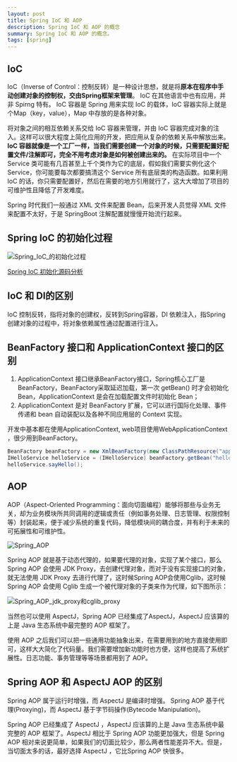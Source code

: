 ```yaml
---
layout: post
title: Spring IoC 和 AOP
description: Spring IoC 和 AOP 的概念
summary: Spring IoC 和 AOP 的概念。
tags: [spring]
---
```


## IoC
IoC（Inverse of Control：控制反转）是一种设计思想，就是将**原本在程序中手动创建对象的控制权，交由Spring框架来管理**。 IoC 在其他语言中也有应用，并非 Spirng 特有。 IoC 容器是 Spring 用来实现 IoC 的载体，IoC 容器实际上就是个Map（key，value），Map 中存放的是各种对象。

将对象之间的相互依赖关系交给 IoC 容器来管理，并由 IoC 容器完成对象的注入。这样可以很大程度上简化应用的开发，把应用从复杂的依赖关系中解放出来。 **IoC 容器就像是一个工厂一样，当我们需要创建一个对象的时候，只需要配置好配置文件/注解即可，完全不用考虑对象是如何被创建出来的。** 在实际项目中一个 Service 类可能有几百甚至上千个类作为它的底层，假如我们需要实例化这个 Service，你可能要每次都要搞清这个 Service 所有底层类的构造函数。如果利用 IoC 的话，你只需要配置好，然后在需要的地方引用就行了，这大大增加了项目的可维护性且降低了开发难度。

Spring 时代我们一般通过 XML 文件来配置 Bean，后来开发人员觉得 XML 文件来配置不太好，于是 SpringBoot 注解配置就慢慢开始流行起来。

## Spring IoC 的初始化过程

![Spring_IoC_的初始化过程](../../../../assets/images/Spring_IoC_的初始化过程.jpg)

[Spring IoC 初始化源码分析](https://doocs.github.io/source-code-hunter/#/?id=ioc-%e5%ae%b9%e5%99%a8)

## IoC 和 DI的区别
IoC 控制反转，指将对象的创建权，反转到Spring容器，DI 依赖注入，指Spring创建对象的过程中，将对象依赖属性通过配置进行注入。

## BeanFactory 接口和 ApplicationContext 接口的区别 
1. ApplicationContext 接口继承BeanFactory接口，Spring核心工厂是BeanFactory，BeanFactory采取延迟加载，第一次 getBean() 时才会初始化 Bean，ApplicationContext 是会在加载配置文件时初始化 Bean；
2. ApplicationContext 是对 BeanFactory 扩展，它可以进行国际化处理、事件传递和 bean 自动装配以及各种不同应用层的 Context 实现。

开发中基本都在使用ApplicationContext, web项目使用WebApplicationContext ，很少用到BeanFactory。
```java
BeanFactory beanFactory = new XmlBeanFactory(new ClassPathResource("applicationContext.xml"));
IHelloService helloService = (IHelloService) beanFactory.getBean("helloService");
helloService.sayHello();
```

## AOP
AOP（Aspect-Oriented Programming：面向切面编程）能够将那些与业务无关，却为业务模块所共同调用的逻辑或责任（例如事务处理、日志管理、权限控制等）封装起来，便于减少系统的重复代码，降低模块间的耦合度，并有利于未来的可拓展性和可维护性。

![Spring_AOP](../../../../assets/images/Spring_AOP.png)

Spring AOP 就是基于动态代理的，如果要代理的对象，实现了某个接口，那么 Spring AOP 会使用 JDK Proxy，去创建代理对象，而对于没有实现接口的对象，就无法使用 JDK Proxy 去进行代理了，这时候Spring AOP会使用Cglib，这时候 Spring AOP 会使用 Cglib 生成一个被代理对象的子类来作为代理，如下图所示：

![Spring_AOP_jdk_proxy和cglib_proxy](../../../../assets/images/Spring_AOP_jdk_proxy和cglib_proxy.jpg)

当然也可以使用 AspectJ，Spring AOP 已经集成了AspectJ，AspectJ 应该算的上是 Java 生态系统中最完整的 AOP 框架了。

使用 AOP 之后我们可以把一些通用功能抽象出来，在需要用到的地方直接使用即可，这样大大简化了代码量。我们需要增加新功能时也方便，这样也提高了系统扩展性。日志功能、事务管理等等场景都用到了 AOP。

## Spring AOP 和 AspectJ AOP 的区别
Spring AOP 属于运行时增强，而 AspectJ 是编译时增强。 Spring AOP 基于代理(Proxying)，而 AspectJ 基于字节码操作(Bytecode Manipulation)。

Spring AOP 已经集成了 AspectJ  ，AspectJ  应该算的上是 Java 生态系统中最完整的 AOP 框架了。AspectJ  相比于 Spring AOP 功能更加强大，但是 Spring AOP 相对来说更简单，如果我们的切面比较少，那么两者性能差异不大。但是，当切面太多的话，最好选择 AspectJ ，它比Spring AOP 快很多。

